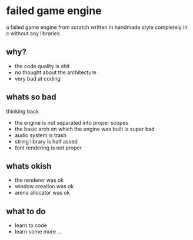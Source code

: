 # failed game engine
a failed game engine from scratch written in handmade style completely in c without any libraries

## why?
- the code quality is shit
- no thought about the architecture
- very bad at coding

## whats so bad
thinking back 
- the engine is not separated into proper scopes
- the basic arch on which the engine was built is super bad
- audio system is trash
- string library is half assed
- font rendering is not proper

## whats okish
- the renderer was ok
- window creation was ok
- arena allocator was ok

## what to do
- learn to code
- learn some more ...